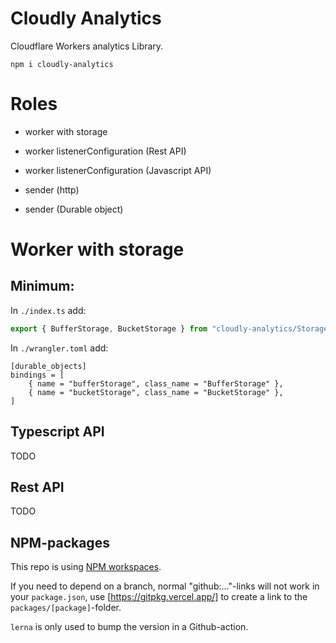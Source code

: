# Cloudly Analytics

Cloudflare Workers analytics Library.

```
npm i cloudly-analytics
```

# Roles

- worker with storage
- worker listenerConfiguration (Rest API)
- worker listenerConfiguration (Javascript API)

- sender (http)
- sender (Durable object)

# Worker with storage

## Minimum:

In `./index.ts` add:

```typescript
export { BufferStorage, BucketStorage } from "cloudly-analytics/Storage"
```

In `./wrangler.toml` add:

```
[durable_objects]
bindings = [
	{ name = "bufferStorage", class_name = "BufferStorage" },
	{ name = "bucketStorage", class_name = "BucketStorage" },
]
```

## Typescript API

TODO

## Rest API

TODO

## NPM-packages

This repo is using [NPM workspaces](https://docs.npmjs.com/cli/v7/using-npm/workspaces).

If you need to depend on a branch, normal "github:..."-links will not work in your `package.json`, use [https://gitpkg.vercel.app/] to create a link to the `packages/[package]`-folder.

`lerna` is only used to bump the version in a Github-action.
